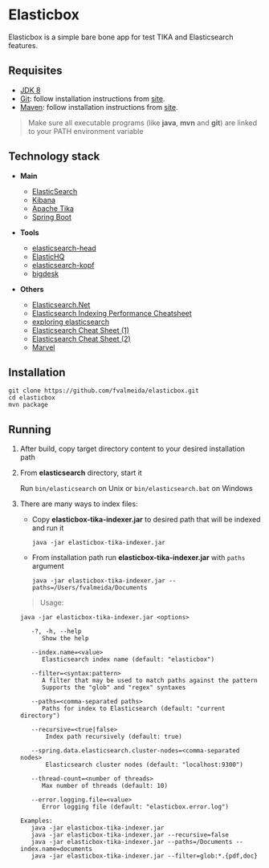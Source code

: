 Elasticbox
=======================

Elasticbox is a simple bare bone app for test TIKA and Elasticsearch features.

Requisites
------------

- [JDK 8](http://www.oracle.com/technetwork/java/javase/downloads/jdk8-downloads-2133151.html)
- [Git](https://git-scm.com/download/): follow installation instructions from [site](https://git-scm.com/book/en/v2/Getting-Started-Installing-Git).
- [Maven](https://maven.apache.org/download.cgi): follow installation instructions from [site](https://maven.apache.org/install.html).

> Make sure all executable programs (like **java**, **mvn** and **git**) are linked to your PATH environment variable

Technology stack
------------

+ **Main**
    
    - [ElasticSearch](https://www.elastic.co/downloads/elasticsearch)
    - [Kibana](https://www.elastic.co/downloads/kibana)
    - [Apache Tika](https://tika.apache.org/)
    - [Spring Boot](http://projects.spring.io/spring-boot/)
    
+ **Tools**

    - [elasticsearch-head](http://mobz.github.io/elasticsearch-head/)
    - [ElasticHQ](http://www.elastichq.org/support_plugin.html) 
    - [elasticsearch-kopf](https://github.com/lmenezes/elasticsearch-kopf/) 
    - [bigdesk](http://bigdesk.org/)
        
+ **Others**
    
    - [Elasticsearch.Net](http://nest.azurewebsites.net/)
    - [Elasticsearch Indexing Performance Cheatsheet](https://blog.codecentric.de/en/2014/05/elasticsearch-indexing-performance-cheatsheet/)
    - [exploring elasticsearch](http://exploringelasticsearch.com/)
    - [Elasticsearch Cheat Sheet (1)](http://elasticsearch-cheatsheet.jolicode.com/)
    - [Elasticsearch Cheat Sheet (2)](http://moliware.com/es-dsl-cheatsheet/)
    - [Marvel](https://www.elastic.co/downloads/marvel)

Installation
------------

```
git clone https://github.com/fvalmeida/elasticbox.git
cd elasticbox
mvn package
```

Running
------------

1. After build, copy target directory content to your desired installation path
2. From **elasticsearch** directory, start it
    
    Run `bin/elasticsearch` on Unix or `bin/elasticsearch.bat` on Windows
3. There are many ways to index files:
    - Copy **elasticbox-tika-indexer.jar** to desired path that will be indexed and run it
    
        ```
        java -jar elasticbox-tika-indexer.jar
        ```
    - From installation path run **elasticbox-tika-indexer.jar** with `paths` argument
    
        ```
        java -jar elasticbox-tika-indexer.jar --paths=/Users/fvalmeida/Documents
        ```

    > Usage: 
    
    ```
    java -jar elasticbox-tika-indexer.jar <options>
    
       -?, -h, --help
          Show the help
    
       --index.name=<value>
          Elasticsearch index name (default: "elasticbox")
    
       --filter=<syntax:pattern>
          A filter that may be used to match paths against the pattern
          Supports the "glob" and "regex" syntaxes
    
       --paths=<comma-separated paths>
          Paths for index to Elasticsearch (default: "current directory")
    
       --recursive=<true|false>
           Index path recursively (default: true)
    
       --spring.data.elasticsearch.cluster-nodes=<comma-separated nodes>
           Elasticsearch cluster nodes (default: "localhost:9300")
    
       --thread-count=<number of threads>
          Max number of threads (default: 10)
    
       --error.logging.file=<value>
          Error logging file (default: "elasticbox.error.log")
    
    Examples:
       java -jar elasticbox-tika-indexer.jar
       java -jar elasticbox-tika-indexer.jar --recursive=false
       java -jar elasticbox-tika-indexer.jar --paths=/Documents --index.name=documents
       java -jar elasticbox-tika-indexer.jar --filter=glob:*.{pdf,doc}
   ```  
